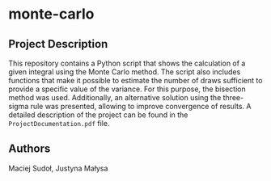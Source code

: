 # monte-carlo
## Project Description
This repository contains a Python script that shows the calculation of a given integral 
using the Monte Carlo method. The script also includes functions that make it possible to estimate 
the number of draws sufficient to provide a specific value of the variance. 
For this purpose, the bisection method was used. 
Additionally, an alternative solution using the three-sigma rule was presented, 
allowing to improve convergence of results.
A detailed description of the project can be found in the `ProjectDocumentation.pdf` file.

## Authors
Maciej Sudoł, Justyna Małysa
